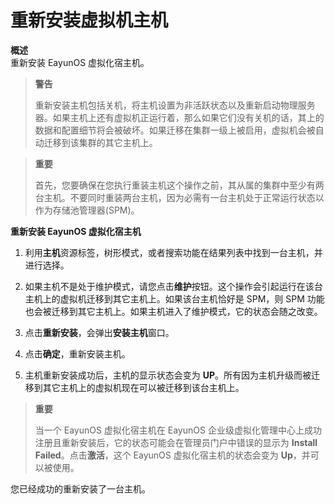 # 重新安装虚拟机主机

**概述**<br/>
重新安装 EayunOS 虚拟化宿主机。

> **警告**
>
> 重新安装主机包括关机，将主机设置为非活跃状态以及重新启动物理服务器。如果主机上还有虚拟机正运行着，那么如果它们没有关机的话，其上的数据和配置细节将会被破坏。如果迁移在集群一级上被启用，虚拟机会被自动迁移到该集群的其它主机上。

> **重要**
>
> 首先，您要确保在您执行重装主机这个操作之前，其从属的集群中至少有两台主机。不要同时重装两台主机，因为必需有一台主机处于正常运行状态以作为存储池管理器(SPM)。

**重新安装 EayunOS 虚拟化宿主机**

1. 利用**主机**资源标签，树形模式，或者搜索功能在结果列表中找到一台主机，并进行选择。

2. 如果主机不是处于维护模式，请您点击**维护**按钮。这个操作会引起运行在该台主机上的虚拟机迁移到其它主机上。如果该台主机恰好是 SPM，则 SPM 功能也会被迁移到其它主机上。如果主机进入了维护模式，它的状态会随之改变。

3. 点击**重新安装**，会弹出**安装主机**窗口。

4. 点击**确定**，重新安装主机。

5. 主机重新安装成功后，主机的显示状态会变为 **UP**。所有因为主机升级而被迁移到其它主机上的虚拟机现在可以被迁移到该台主机上。

> **重要**
>
> 当一个 EayunOS 虚拟化宿主机在 EayunOS 企业级虚拟化管理中心上成功注册且重新安装后，它的状态可能会在管理员门户中错误的显示为 **Install Failed**。点击**激活**，这个 EayunOS 虚拟化宿主机的状态会变为 **Up**，并可以被使用。

您已经成功的重新安装了一台主机。
